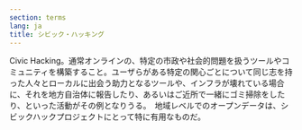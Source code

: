```yaml
---
section: terms
lang: ja
title: シビック・ハッキング
---
```


Civic Hacking。通常オンラインの、特定の市政や社会的問題を扱うツールやコミュニティを構築すること。ユーザらがある特定の関心ごとについて同じ志を持った人々とローカルに出会う助力となるツールや、インフラが壊れている場合に、それを地方自治体に報告したり、あるいはご近所で一緒にゴミ掃除をしたり、といった活動がその例となりうる。　地域レベルでのオープンデータは、シビックハックプロジェクトにとって特に有用なものだ。

